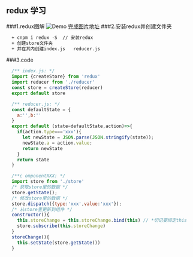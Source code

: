 ## redux 学习
###1.redux图解
  ![Demo](https://jspang.com/images/redux_flow.png)
  [完成图片地址](https://jspang.com/images/redux_flow.png)
###2.安装redux并创建文件夹

```diff
  + cnpm i redux -S  // 安装redux
  + 创建store文件夹
  + 并在其内创建index.js   reducer.js
```
###3.code
```js
  /** index.js: */
  import {createStore} from 'redux'
  import reducer from './reducer'
  const store = createStore(reducer)
  export default store

  /** reducer.js: */
  const defaultState = {
    a:'',b:''
  }
  export default (state=defaultState,action)=>{
    if(action.type==='xxx'){
      let newState = JSON.parse(JSON.stringify(state));
      newState.a = action.value;
      return newState
    }
    return state
  }

  /**c omponentXXX: */
  import store from './store'
  /* 获取store里的数据 */
  store.getState();
  /* 修改store里的数据 */
  store.dispatch({type:'xxx',value:'xxx'});
  /* 从store里更新到组件 */
  constructor(){
    this.storeChange = this.storeChange.bind(this) // *切记要绑定this
    store.subscribe(this.storeChange)
  }
  storeChange(){
    this.setState(store.getState())
  }
```
